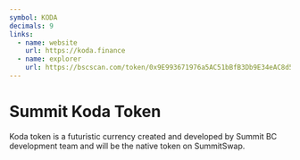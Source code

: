 ```yaml
---
symbol: KODA
decimals: 9
links:
  - name: website
    url: https://koda.finance
  - name: explorer
    url: https://bscscan.com/token/0x9E993671976a5AC51bBfB3Db9E34eAC8d518fe82
---
```


# Summit Koda Token

Koda token is a futuristic currency created and developed by Summit BC development team and will be the native token on SummitSwap.
